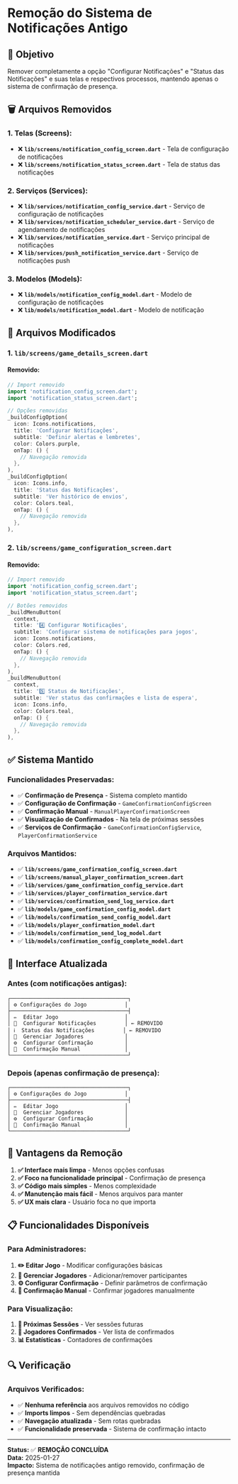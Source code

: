 # Remoção do Sistema de Notificações Antigo

## 🎯 **Objetivo**

Remover completamente a opção "Configurar Notificações" e "Status das Notificações" e suas telas e respectivos processos, mantendo apenas o sistema de confirmação de presença.

## 🗑️ **Arquivos Removidos**

### **1. Telas (Screens):**
- ❌ **`lib/screens/notification_config_screen.dart`** - Tela de configuração de notificações
- ❌ **`lib/screens/notification_status_screen.dart`** - Tela de status das notificações

### **2. Serviços (Services):**
- ❌ **`lib/services/notification_config_service.dart`** - Serviço de configuração de notificações
- ❌ **`lib/services/notification_scheduler_service.dart`** - Serviço de agendamento de notificações
- ❌ **`lib/services/notification_service.dart`** - Serviço principal de notificações
- ❌ **`lib/services/push_notification_service.dart`** - Serviço de notificações push

### **3. Modelos (Models):**
- ❌ **`lib/models/notification_config_model.dart`** - Modelo de configuração de notificações
- ❌ **`lib/models/notification_model.dart`** - Modelo de notificação

## 🔧 **Arquivos Modificados**

### **1. `lib/screens/game_details_screen.dart`**
#### **Removido:**
```dart
// Import removido
import 'notification_config_screen.dart';
import 'notification_status_screen.dart';

// Opções removidas
_buildConfigOption(
  icon: Icons.notifications,
  title: 'Configurar Notificações',
  subtitle: 'Definir alertas e lembretes',
  color: Colors.purple,
  onTap: () {
    // Navegação removida
  },
),
_buildConfigOption(
  icon: Icons.info,
  title: 'Status das Notificações',
  subtitle: 'Ver histórico de envios',
  color: Colors.teal,
  onTap: () {
    // Navegação removida
  },
),
```

### **2. `lib/screens/game_configuration_screen.dart`**
#### **Removido:**
```dart
// Import removido
import 'notification_config_screen.dart';
import 'notification_status_screen.dart';

// Botões removidos
_buildMenuButton(
  context,
  title: '4️⃣ Configurar Notificações',
  subtitle: 'Configurar sistema de notificações para jogos',
  icon: Icons.notifications,
  color: Colors.red,
  onTap: () {
    // Navegação removida
  },
),
_buildMenuButton(
  context,
  title: '5️⃣ Status de Notificações',
  subtitle: 'Ver status das confirmações e lista de espera',
  icon: Icons.info,
  color: Colors.teal,
  onTap: () {
    // Navegação removida
  },
),
```

## ✅ **Sistema Mantido**

### **Funcionalidades Preservadas:**
- ✅ **Confirmação de Presença** - Sistema completo mantido
- ✅ **Configuração de Confirmação** - `GameConfirmationConfigScreen`
- ✅ **Confirmação Manual** - `ManualPlayerConfirmationScreen`
- ✅ **Visualização de Confirmados** - Na tela de próximas sessões
- ✅ **Serviços de Confirmação** - `GameConfirmationConfigService`, `PlayerConfirmationService`

### **Arquivos Mantidos:**
- ✅ **`lib/screens/game_confirmation_config_screen.dart`**
- ✅ **`lib/screens/manual_player_confirmation_screen.dart`**
- ✅ **`lib/services/game_confirmation_config_service.dart`**
- ✅ **`lib/services/player_confirmation_service.dart`**
- ✅ **`lib/services/confirmation_send_log_service.dart`**
- ✅ **`lib/models/game_confirmation_config_model.dart`**
- ✅ **`lib/models/confirmation_send_config_model.dart`**
- ✅ **`lib/models/player_confirmation_model.dart`**
- ✅ **`lib/models/confirmation_send_log_model.dart`**
- ✅ **`lib/models/confirmation_config_complete_model.dart`**

## 🎨 **Interface Atualizada**

### **Antes (com notificações antigas):**
```
┌─────────────────────────────────────┐
│ ⚙️ Configurações do Jogo            │
├─────────────────────────────────────┤
│ ✏️  Editar Jogo                     │
│ 🔔  Configurar Notificações         │ ← REMOVIDO
│ ℹ️  Status das Notificações         │ ← REMOVIDO
│ 👥  Gerenciar Jogadores             │
│ ⚙️  Configurar Confirmação          │
│ 👤  Confirmação Manual              │
└─────────────────────────────────────┘
```

### **Depois (apenas confirmação de presença):**
```
┌─────────────────────────────────────┐
│ ⚙️ Configurações do Jogo            │
├─────────────────────────────────────┤
│ ✏️  Editar Jogo                     │
│ 👥  Gerenciar Jogadores             │
│ ⚙️  Configurar Confirmação          │
│ 👤  Confirmação Manual              │
└─────────────────────────────────────┘
```

## 🚀 **Vantagens da Remoção**

1. **✅ Interface mais limpa** - Menos opções confusas
2. **✅ Foco na funcionalidade principal** - Confirmação de presença
3. **✅ Código mais simples** - Menos complexidade
4. **✅ Manutenção mais fácil** - Menos arquivos para manter
5. **✅ UX mais clara** - Usuário foca no que importa

## 📋 **Funcionalidades Disponíveis**

### **Para Administradores:**
1. **✏️ Editar Jogo** - Modificar configurações básicas
2. **👥 Gerenciar Jogadores** - Adicionar/remover participantes
3. **⚙️ Configurar Confirmação** - Definir parâmetros de confirmação
4. **👤 Confirmação Manual** - Confirmar jogadores manualmente

### **Para Visualização:**
1. **📅 Próximas Sessões** - Ver sessões futuras
2. **👥 Jogadores Confirmados** - Ver lista de confirmados
3. **📊 Estatísticas** - Contadores de confirmações

## 🔍 **Verificação**

### **Arquivos Verificados:**
- ✅ **Nenhuma referência** aos arquivos removidos no código
- ✅ **Imports limpos** - Sem dependências quebradas
- ✅ **Navegação atualizada** - Sem rotas quebradas
- ✅ **Funcionalidade preservada** - Sistema de confirmação intacto

---

**Status:** ✅ **REMOÇÃO CONCLUÍDA**  
**Data:** 2025-01-27  
**Impacto:** Sistema de notificações antigo removido, confirmação de presença mantida
